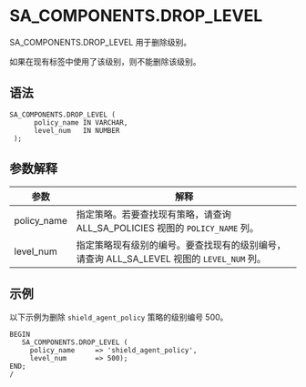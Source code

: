 SA_COMPONENTS.DROP_LEVEL 
=============================================

SA_COMPONENTS.DROP_LEVEL 用于删除级别。

如果在现有标签中使用了该级别，则不能删除该级别。

语法 
-----------

```unknow
SA_COMPONENTS.DROP_LEVEL (
      policy_name IN VARCHAR,
      level_num   IN NUMBER
 );
```



参数解释 
-------------



|   **参数**    |                           **解释**                           |
|-------------|------------------------------------------------------------|
| policy_name | 指定策略。若要查找现有策略，请查询 ALL_SA_POLICIES 视图的 `POLICY_NAME` 列。     |
| level_num   | 指定策略现有级别的编号。要查找现有的级别编号，请查询 ALL_SA_LEVEL 视图的 `LEVEL_NUM` 列。 |



示例 
-----------

以下示例为删除 `shield_agent_policy` 策略的级别编号 500。

```unknow
BEGIN
   SA_COMPONENTS.DROP_LEVEL (
     policy_name     => 'shield_agent_policy',
     level_num       => 500);
END;
/
```



